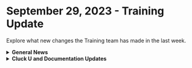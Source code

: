 # September 29, 2023 - Training Update

Explore what new changes the Training team has made in the last week.

<details>

<summary><strong>General News</strong></summary>

* Shoutouts to everyone who joined us in training this week! We appreciate your feedback as we continue to build out new training experiences. We'll be at it again next week with the same bat time, and same bat channels:
  * Mondays: Rewst 101 @ 12pm EST + Rewst 104 @ 1:15pm EST
  * Tuesdays: Rewst 102 @ 12pm EST + Rewst 105 @ 1:15pm EST
  * Wednesdays: Rewst 103 @ 12pm EST + Rewst 106 @ 1:15pm EST
  * Thursdays: ROC AMA @ 11am EST
* Join us in our new [Cluck-U Discord channel](https://discord.com/channels/936789089703845988/1121465945295167588) if you have any questions, comments, or concerns!

</details>

<details>

<summary><strong>Cluck U and Documentation Updates</strong></summary>

**Cluck University**

* Minor fixes to steps in Cluck U exercise steps based on feedback.
* Updated the [Hello World](../../../cluck-university/getting-started/rewst-overview/hello-world-workflow.md) exercise steps for clarity.

**Documentation**

* [Open Mic - September 22nd Video and Page Added](../../roc-open-mics/roc-open-mics-north-america/2023-roc-open-mics/september-22-2023-efficient-onboarding-custom-integrations-and-sql-magic.md)
* Shoutouts to Kevin Grube and Kelvin for contributing to the docs this week! For those who missed it, we're building out the ability to contribute to our docs, [starting with updates and fixes](broken-reference).&#x20;
* Updates and Fixes
  * Updated the URL note on the [Connectwise Pod Configuration](../../../documentation/integrations/individual-integration-documentation/psa/connectwise-manage/pod-configuration.md) page.
  * Added note about post-modification behavior note on [Best Practices for Microsoft Integrations](../../../documentation/integrations/individual-integration-documentation/cloud/microsoft-cloud-integration-bundle/authorization-best-practices.md)
  * Added Read-only information on the [How to Add or Remove Users](broken-reference) and [Roles](../../../documentation/user-management/roles.md) pages.
  * Updated the Bring Your Own Database script on the [Database Integration Setup](../../../documentation/integrations/individual-integration-documentation/database/database-integration-setup.md) page.

</details>
